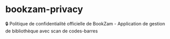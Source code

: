 # bookzam-privacy
🔒 Politique de confidentialité officielle de BookZam - Application de gestion de bibliothèque avec scan de codes-barres
